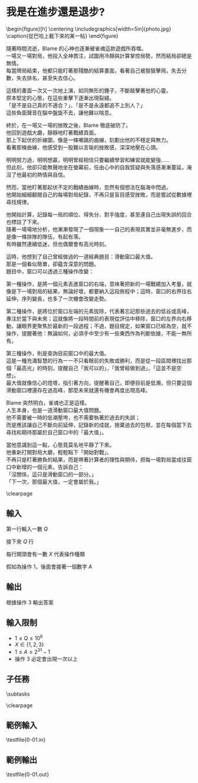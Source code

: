 # 我是在進步還是退步?

\begin{figure}[h]
\centering
\includegraphics[width=5in]{photo.jpg}
\caption{從巴哈上截下來的某一帖}
\end{figure}

隨著時間流逝，Blame 的心神也逐漸被雀魂這款遊戲所吞噬。  
一場又一場對局，他投入全神貫注，試圖用冷靜與計算掌控局勢，然而結局卻總是無情。  
每當牌局結束，他都只能盯著那殘酷的結算畫面，看著自己被狠狠擊飛，失去分數，失去排名，甚至失去信心。  

這樣的畫面一次又一次地上演，如同無形的錘子，不斷敲擊著他的心靈。  
原本堅定的心態，在這些重擊下逐漸出現裂縫。  
「是不是自己真的不適合？」、「是不是永遠都追不上別人？」  
這些負面聲音在腦中盤旋不去，讓他難以喘息。  

終於，在一場又一場的挫敗之後，Blame 徹底破防了。  
他回到遊戲大廳，靜靜地盯著戰績頁面。  
那上下起伏的折線圖，像是一條嘲諷的曲線，刻劃出他的不穩定與無力。  
看著那條曲線，他感受到一股難以言喻的挫敗感，深深地壓在心頭。  

明明努力過，明明想贏，明明曾經相信只要繼續學習和練習就能變強……  
但此刻，他卻只能無聲地坐在螢幕前，任由心中的自我質疑與失落感漸漸蔓延，淹沒了他最初的熱情與自信。

然而，當他盯著那起伏不定的戰績曲線時，忽然有個想法在腦海中閃過。  
他開始細細翻閱自己的每場對局紀錄，不再只是盲目感受挫敗，而是嘗試從數據裡尋找規律。  

他開始計算，記錄每一局的順位、得失分、對手強度，甚至連自己出現失誤的回合也標註了下來。  
隨著一場場地分析，他漸漸發現了一個現象㇐㇐自己的表現其實並非毫無進步，而是像一條排隊的隊伍，有起有落。  
有時雖然連續低迷，但也偶爾會有高光時刻。  

這時，他想到了自己曾經做過的一道經典題目：滑動窗口最大值。  
那是一個看似簡單，卻蘊含深意的問題。  
題目中，窗口可以透過三種操作改變：  

第一種操作，是將一個元素丟進窗口的右端，意味著把新的一場戰績加入考量，就像是下一場對局的結果，無論好壞，都要納入這段旅程中；這時，窗口的右界往右延伸，序列變長，也多了一次機會改變走勢。  

第二種操作，是將位於窗口左端的元素拔除，代表著忘記那些過去的低谷或高峰，專注於當下與未來；這就像將一段時間前的表現從評估中移除，窗口的左界向右移動，讓眼界更聚焦於最新的一段過程；不過，題目規定，如果窗口已經為空，就不操作，提醒著他：無論如何，必須手中至少有一些東西作為判斷依據，不能一無所有。  

第三種操作，則是查詢目前窗口中的最大值。  
這是一種充滿智慧的行為㇐㇐不只看眼前的失敗或勝利，而是從一段區間裡找出那個「最高光」的時刻，提醒自己「我可以的」，「我曾經做到過」，「這並不是空想」。  
最大值就像信心的燈塔，指引著方向，提醒著自己，即便目前是低潮，但只要這個滑動窗口裡還存在過高峰，那麼未來就還有機會再度出現高峰。  

Blame 突然明白，雀魂也正是這樣。  
人生本身，也是一道滑動窗口最大值問題。  
他不需要被一時的低潮壓垮，也不需要執著於過去的失誤；  
而是應該讓自己不斷向前延伸，記錄新的成就，捨棄過去的包袱，並在每個當下去尋找和期待那屬於自己窗口中的「最大值」。  

當他意識到這一點，心態竟莫名地平靜了下來。  
他重新打開對局大廳，輕輕點下「開始對戰」。  
不再只是盯著勝負的結果，而是帶著計算者的理性與期待，把每一場對局當成往窗口中新增的一個元素，告訴自己：  
「沒關係，這只是滑動窗口的一部分。」  
「下一次，那個最大值，一定會屬於我。」

\clearpage

## 輸入
第一行輸入一數 $Q$

接下來 $Q$ 行

每行開頭會有一數 $X$ 代表操作種類

假如為操作 $1$，後面會接著一個數字 $A$

## 輸出
根據操作 $3$ 輸出答案

## 輸入限制
 - $1 \le Q \le 10^6$
 - $X \in \{1, 2, 3\}$
 - $1 \le A \le 2^{31}-1$
 - 操作 $3$ 必定會出現一次以上

## 子任務
\subtasks

\clearpage

## 範例輸入
\testfile{0-01.in}

## 範例輸出
\testfile{0-01.out}
